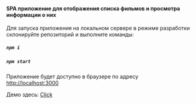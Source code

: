 #### SPA приложение для отображения списка фильмов и просмотра информации о них  

Для запуска приложения на локальном сервере в режиме разработки  
склонируйте репозиторий  и выполните команды:  
##### `npm i`  
##### `npm start`  

Приложение будет доступно в браузере по адресу  
 [http://localhost:3000](http://localhost:3000)   
 
 Демо здесь: [Click](https://srgmkv.github.io/movies-to-desktop) 
